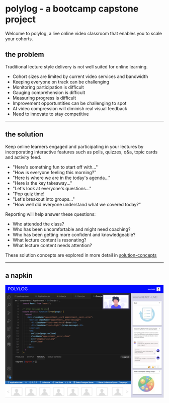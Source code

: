 # polylog - a bootcamp capstone project

Welcome to polylog, a live online video classroom that enables you to scale your cohorts.


## the problem
Traditional lecture style delivery is not well suited for online learning.
* Cohort sizes are limited by current video services and bandwidth
* Keeping everyone on track can be challenging
* Monitoring participation is difficult
* Gauging comprehension is difficult
* Measuring progress is difficult
* Improvement opportuntities can be challenging to spot
* AI video compression will diminish real visual feedback
* Need to innovate to stay competitive

---
## the solution
Keep online learners engaged and participating in your lectures by incorporating interactive features such as polls, quizzes, q&a, topic cards and activity feed.

* "Here's something fun to start off with..."
* "How is everyone feeling this morning?"
* "Here is where we are in the today's agenda..."
* "Here is the key takeaway..."
* "Let's look at everyone's questions..."
* "Pop quiz time!
* "Let's breakout into groups..."
* "How well did everyone understand what we covered today?"

Reporting will help answer these questions:
* Who attended the class?
* Who has been uncomfortable and might need coaching?
* Who has been getting more confident and knowledgeable?
* What lecture content is resonating?
* What lecture content needs attention?

These solution concepts are explored in more detail in [solution-concepts](./docs/solution-concepts.md)

---
## a napkin
![rough diagram](./docs/polylog-example.png)
